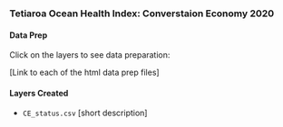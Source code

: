 ### Tetiaroa Ocean Health Index: Converstaion Economy 2020

#### Data Prep

Click on the layers to see data preparation:

[Link to each of the html data prep files]

#### Layers Created

- `CE_status.csv` [short description]


